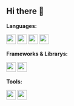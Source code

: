 ## Hi there 👋

<!--
**adrian-willi/adrian-willi** is a ✨ _special_ ✨ repository because its `README.md` (this file) appears on your GitHub profile.

Here are some ideas to get you started:

- 🔭 I’m currently working on ...
- 🌱 I’m currently learning ...
- 👯 I’m looking to collaborate on ...
- 🤔 I’m looking for help with ...
- 💬 Ask me about ...
- 📫 How to reach me: ...
- 😄 Pronouns: ...
- ⚡ Fun fact: ...
-->
**Languages:**  

<code><img height="25" src="https://cdn.svgporn.com/logos/python.svg"></code>
<code><img height="25" src="https://cdn.svgporn.com/logos/javascript.svg"></code>
<code><img height="25" src="https://cdn.svgporn.com/logos/java.svg"></code>
<code><img height="25" src="https://cdn.svgporn.com/logos/bash-icon.svg"></code>

**Frameworks & Librarys:**  

<code><img height="25" src="https://cdn.svgporn.com/logos/pytorch-icon.svg"></code>
<code><img height="25" src="https://cdn.svgporn.com/logos/tensorflow.svg"></code>

**Tools:**  

<code><img height="25" src="https://cdn.svgporn.com/logos/docker-icon.svg"></code>
<code><img height="25" src="https://github.com/wandb/assets/blob/main/wandb-dots-logo.svg"></code>



